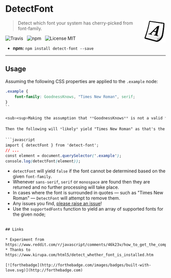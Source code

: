 # DetectFont

<img src="media/font.png" align="right" width="70" />

> Detect which font your system has cherry-picked from font-family.

![Travis](http://img.shields.io/travis/Wildhoney/DetectFont.svg?style=flat-square)
&nbsp;
![npm](http://img.shields.io/npm/v/detect-font.svg?style=flat-square)
&nbsp;
![License MIT](http://img.shields.io/badge/License-MIT-lightgrey.svg?style=flat-square)

* **npm:** `npm install detect-font --save`

---

## Usage

Assuming the following CSS properties are applied to the `.example` node:

```css
.example {
    font-family: GoodnessKnows, "Times New Roman", serif;
}
``

<sub><sup>Making the assumption that **GoodnessKnows** is not a valid font, and **Times New Roman** is installed on the system &mdash; otherwise it will yield **serif**.</sup></sub>

Then the following will *likely* yield "Times New Roman" as that's the first supported font:

```javascript
import { detectFont } from 'detect-font';
// ...
const element = document.querySelector('.example');
console.log(detectFont(element));
```

* `detectFont` will yield `false` if the font cannot be determined based on the given `font-family`.
* Whenever `sans-serif`, `serif` or `monospace` are found then they are returned and no further processing will take place.
* In cases where the font is surrounded in quotes &mdash; such as "Times New Roman" &mdash; `DetectFont` will attempt to remove them.
* Any issues you find, [please raise an issue](https://github.com/Wildhoney/DetectFont/issues/new)!
* Use the `supportedFonts` function to yield an array of supported fonts for the given node;
```

## Links

* Experiment from https://www.reddit.com/r/javascript/comments/46k23v/how_to_get_the_computed_fontfamily/
* Thanks to https://www.kirupa.com/html5/detect_whether_font_is_installed.htm

[![forthebadge](http://forthebadge.com/images/badges/built-with-love.svg)](http://forthebadge.com)
